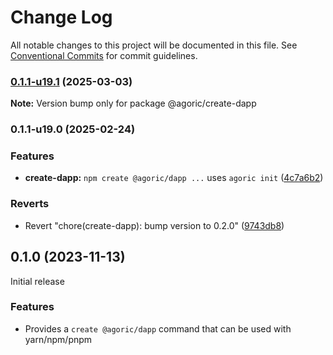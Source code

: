 # Change Log

All notable changes to this project will be documented in this file.
See [Conventional Commits](https://conventionalcommits.org) for commit guidelines.

### [0.1.1-u19.1](https://github.com/Agoric/agoric-sdk/compare/@agoric/create-dapp@0.1.1-u19.0...@agoric/create-dapp@0.1.1-u19.1) (2025-03-03)

**Note:** Version bump only for package @agoric/create-dapp





### 0.1.1-u19.0 (2025-02-24)


### Features

* **create-dapp:** `npm create @agoric/dapp ...` uses `agoric init` ([4c7a6b2](https://github.com/Agoric/agoric-sdk/commit/4c7a6b24a9190e95d9e6706298b9ca8411f6c693))


### Reverts

* Revert "chore(create-dapp): bump version to 0.2.0" ([9743db8](https://github.com/Agoric/agoric-sdk/commit/9743db8e25178d7c6a860011dc4388d038010881))



## 0.1.0 (2023-11-13)

Initial release

### Features

- Provides a `create @agoric/dapp` command that can be used with yarn/npm/pnpm
